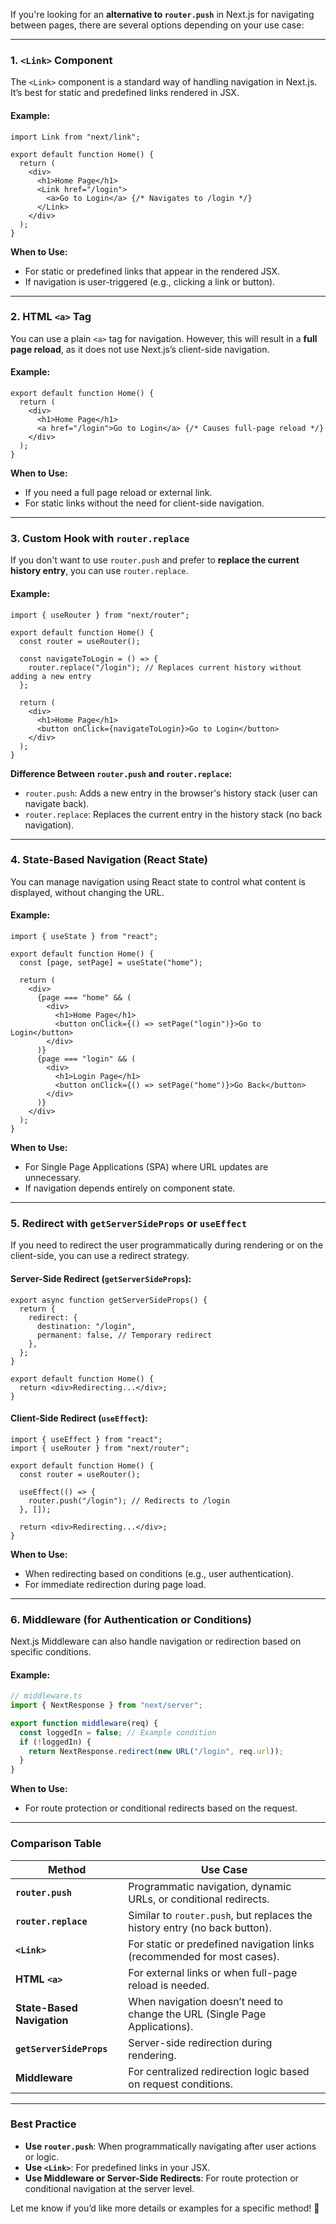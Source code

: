 If you're looking for an **alternative to `router.push`** in Next.js for navigating between pages, there are several options depending on your use case:

---

### **1. `<Link>` Component**
The `<Link>` component is a standard way of handling navigation in Next.js. It’s best for static and predefined links rendered in JSX.

#### Example:
```tsx
import Link from "next/link";

export default function Home() {
  return (
    <div>
      <h1>Home Page</h1>
      <Link href="/login">
        <a>Go to Login</a> {/* Navigates to /login */}
      </Link>
    </div>
  );
}
```

**When to Use:**
- For static or predefined links that appear in the rendered JSX.
- If navigation is user-triggered (e.g., clicking a link or button).

---

### **2. HTML `<a>` Tag**
You can use a plain `<a>` tag for navigation. However, this will result in a **full page reload**, as it does not use Next.js’s client-side navigation.

#### Example:
```tsx
export default function Home() {
  return (
    <div>
      <h1>Home Page</h1>
      <a href="/login">Go to Login</a> {/* Causes full-page reload */}
    </div>
  );
}
```

**When to Use:**
- If you need a full page reload or external link.
- For static links without the need for client-side navigation.

---

### **3. Custom Hook with `router.replace`**
If you don't want to use `router.push` and prefer to **replace the current history entry**, you can use `router.replace`.

#### Example:
```tsx
import { useRouter } from "next/router";

export default function Home() {
  const router = useRouter();

  const navigateToLogin = () => {
    router.replace("/login"); // Replaces current history without adding a new entry
  };

  return (
    <div>
      <h1>Home Page</h1>
      <button onClick={navigateToLogin}>Go to Login</button>
    </div>
  );
}
```

**Difference Between `router.push` and `router.replace`:**
- `router.push`: Adds a new entry in the browser's history stack (user can navigate back).
- `router.replace`: Replaces the current entry in the history stack (no back navigation).

---

### **4. State-Based Navigation (React State)**
You can manage navigation using React state to control what content is displayed, without changing the URL.

#### Example:
```tsx
import { useState } from "react";

export default function Home() {
  const [page, setPage] = useState("home");

  return (
    <div>
      {page === "home" && (
        <div>
          <h1>Home Page</h1>
          <button onClick={() => setPage("login")}>Go to Login</button>
        </div>
      )}
      {page === "login" && (
        <div>
          <h1>Login Page</h1>
          <button onClick={() => setPage("home")}>Go Back</button>
        </div>
      )}
    </div>
  );
}
```

**When to Use:**
- For Single Page Applications (SPA) where URL updates are unnecessary.
- If navigation depends entirely on component state.

---

### **5. Redirect with `getServerSideProps` or `useEffect`**
If you need to redirect the user programmatically during rendering or on the client-side, you can use a redirect strategy.

#### Server-Side Redirect (`getServerSideProps`):
```tsx
export async function getServerSideProps() {
  return {
    redirect: {
      destination: "/login",
      permanent: false, // Temporary redirect
    },
  };
}

export default function Home() {
  return <div>Redirecting...</div>;
}
```

#### Client-Side Redirect (`useEffect`):
```tsx
import { useEffect } from "react";
import { useRouter } from "next/router";

export default function Home() {
  const router = useRouter();

  useEffect(() => {
    router.push("/login"); // Redirects to /login
  }, []);

  return <div>Redirecting...</div>;
}
```

**When to Use:**
- When redirecting based on conditions (e.g., user authentication).
- For immediate redirection during page load.

---

### **6. Middleware (for Authentication or Conditions)**
Next.js Middleware can also handle navigation or redirection based on specific conditions.

#### Example:
```js
// middleware.ts
import { NextResponse } from "next/server";

export function middleware(req) {
  const loggedIn = false; // Example condition
  if (!loggedIn) {
    return NextResponse.redirect(new URL("/login", req.url));
  }
}
```

**When to Use:**
- For route protection or conditional redirects based on the request.

---

### **Comparison Table**

| **Method**                 | **Use Case**                                                                 |
|----------------------------|------------------------------------------------------------------------------|
| **`router.push`**           | Programmatic navigation, dynamic URLs, or conditional redirects.            |
| **`router.replace`**        | Similar to `router.push`, but replaces the history entry (no back button).  |
| **`<Link>`**                | For static or predefined navigation links (recommended for most cases).     |
| **HTML `<a>`**              | For external links or when full-page reload is needed.                      |
| **State-Based Navigation**  | When navigation doesn’t need to change the URL (Single Page Applications).  |
| **`getServerSideProps`**    | Server-side redirection during rendering.                                   |
| **Middleware**              | For centralized redirection logic based on request conditions.             |

---

### **Best Practice**

- **Use `router.push`**: When programmatically navigating after user actions or logic.
- **Use `<Link>`**: For predefined links in your JSX.
- **Use Middleware or Server-Side Redirects**: For route protection or conditional navigation at the server level.

Let me know if you’d like more details or examples for a specific method! 🚀
